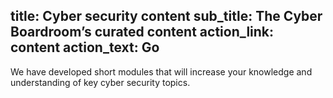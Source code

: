title: Cyber security content
sub_title: The Cyber Boardroom’s curated content
action_link: content
action_text: Go
----

 We have developed short modules that will increase your knowledge and understanding 
 of key cyber security topics.
